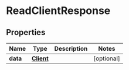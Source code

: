 

# ReadClientResponse


## Properties

| Name | Type | Description | Notes |
|------------ | ------------- | ------------- | -------------|
|**data** | [**Client**](Client.md) |  |  [optional] |



